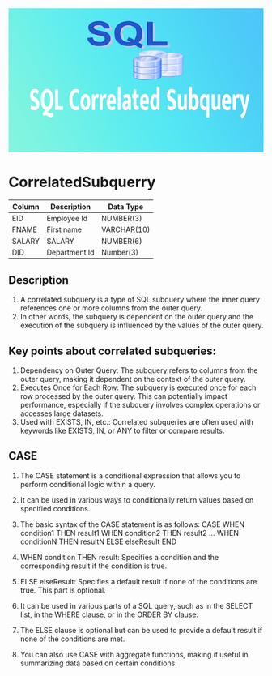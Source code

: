 <img src="./SQLcorrelated.jpg"  style='margin: auto;'>


# CorrelatedSubquerry

| Column            | Description                                   | Data Type        |
|-------------------|-----------------------------------------------|------------------|
| EID        | Employee Id                     | NUMBER(3)      |
| FNAME            | First name            | VARCHAR(10)       |
| SALARY        | SALARY                     | NUMBER(6)      |
| DID            | Department Id            | Number(3)       |

## Description
1. A correlated subquery is a type of SQL subquery where the inner query references one or more columns from the outer query. 
2. In other words, the subquery is dependent on the outer query,and the execution of the subquery is influenced by the values of the outer query.

## Key points about correlated subqueries:

1. Dependency on Outer Query: The subquery refers to columns from the outer query, making it dependent on the context of the outer query.
2. Executes Once for Each Row: The subquery is executed once for each row processed by the outer query. This can potentially impact performance, especially if the subquery involves complex operations or accesses large datasets.
3. Used with EXISTS, IN, etc.: Correlated subqueries are often used with keywords like EXISTS, IN, or ANY to filter or compare results.

## CASE

1. The CASE statement is a conditional expression that allows you to perform conditional logic within a query.
2. It can be used in various ways to conditionally return values based on specified conditions.
3. The basic syntax of the CASE statement is as follows:
 CASE
    WHEN condition1 THEN result1
    WHEN condition2 THEN result2
    ...
    WHEN conditionN THEN resultN
    ELSE elseResult
END

4. WHEN condition THEN result: Specifies a condition and the corresponding result if the condition is true.
5. ELSE elseResult: Specifies a default result if none of the conditions are true. This part is optional.
6. It can be used in various parts of a SQL query, such as in the SELECT list, in the WHERE clause, or in the ORDER BY clause.
7. The ELSE clause is optional but can be used to provide a default result if none of the conditions are met.
8. You can also use CASE with aggregate functions, making it useful in summarizing data based on certain conditions.